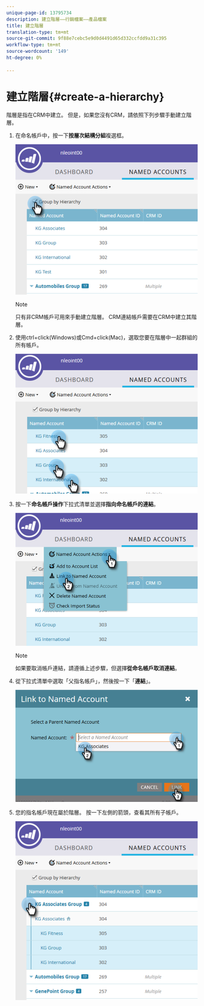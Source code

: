 ```yaml
---
unique-page-id: 13795734
description: 建立階層——行銷檔案——產品檔案
title: 建立階層
translation-type: tm+mt
source-git-commit: 9f88e7cebc5e9d0d4491d65d332ccfdd9a31c395
workflow-type: tm+mt
source-wordcount: '149'
ht-degree: 0%

---
```



# 建立階層{#create-a-hierarchy}

階層是指在CRM中建立。 但是，如果您沒有CRM，請依照下列步驟手動建立階層。

1. 在命名帳戶中，按一下&#x200B;**按層次結構分組**&#x200B;複選框。

   ![](assets/create-a-hierarchy-1.png)

   >[!NOTE]
   >
   >只有非CRM帳戶可用來手動建立階層。 CRM連結帳戶需要在CRM中建立其階層。

1. 使用ctrl+click(Windows)或Cmd+click(Mac)，選取您要在階層中一起群組的所有帳戶。

   ![](assets/create-a-hierarchy-2.png)

1. 按一下&#x200B;**命名帳戶操作**&#x200B;下拉式清單並選擇&#x200B;**指向命名帳戶的連結**。

   ![](assets/create-a-hierarchy-3.png)

   >[!NOTE]
   >
   >如果要取消帳戶連結，請遵循上述步驟，但選擇&#x200B;**從命名帳戶取消連結**。

1. 從下拉式清單中選取「父指名帳戶」，然後按一下「**連結**」。

   ![](assets/create-a-hierarchy-4.png)

1. 您的指名帳戶現在屬於階層。 按一下左側的箭頭，查看其所有子帳戶。

   ![](assets/create-a-hierarchy-5.png)
